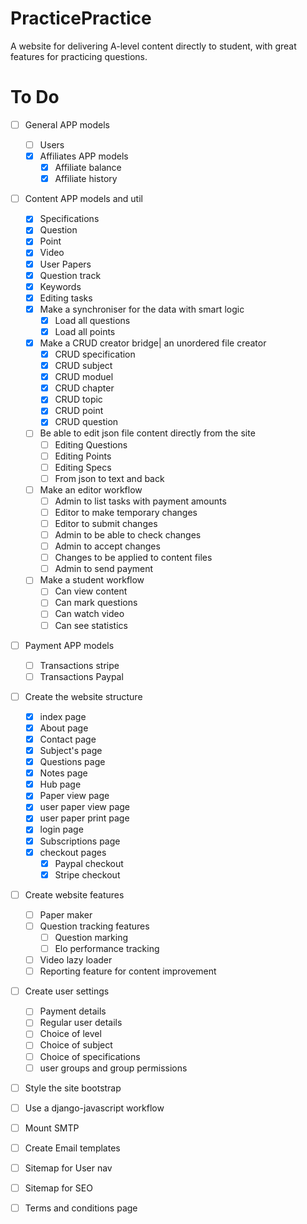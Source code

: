 # PracticePractice
A website for delivering A-level content directly to student, with great features for practicing questions.
# To Do

- [ ] General APP models
	- [ ] Users
	- [x] Affiliates APP models
		- [x] Affiliate balance
		- [x] Affiliate history
- [ ] Content APP models and util
	- [x] Specifications
	- [x] Question 
	- [x] Point 
	- [x] Video 
	- [x] User Papers 
	- [x] Question track 
	- [x] Keywords
	- [x] Editing tasks
	- [x] Make a synchroniser for the data with smart logic
		- [x] Load all questions
		- [x] Load all points
	- [x] Make a CRUD creator bridge| an unordered file creator
		- [x] CRUD specification
		- [x] CRUD subject
		- [x] CRUD moduel
		- [x] CRUD chapter
		- [x] CRUD topic
		- [x] CRUD point
		- [x] CRUD question
	- [ ] Be able to edit json file content directly from the site
		- [ ] Editing Questions
		- [ ] Editing Points
		- [ ] Editing Specs
		- [ ] From json to text and back
	- [ ] Make an editor workflow
		- [ ] Admin to list tasks with payment amounts
		- [ ] Editor to make temporary changes
		- [ ] Editor to submit changes
		- [ ] Admin to be able to check changes
		- [ ] Admin to accept changes
		- [ ] Changes to be applied to content files
		- [ ] Admin to send payment
	- [ ] Make a student workflow
		- [ ] Can view content
		- [ ] Can mark questions
		- [ ] Can watch video
		- [ ] Can see statistics
- [ ] Payment APP models
	- [ ] Transactions stripe
	- [ ] Transactions Paypal

- [ ] Create the website structure
	- [x] index page
	- [x] About page
	- [x] Contact page
	- [x] Subject's page
	- [x] Questions page
	- [x] Notes page
	- [x] Hub page
	- [x] Paper view page
	- [x] user paper view page
	- [x] user paper print page
	- [x] login page
	- [x] Subscriptions page
	- [x] checkout pages
		- [x] Paypal checkout
		- [x] Stripe checkout
- [ ] Create website features
	- [ ] Paper maker
	- [ ] Question tracking features
		- [ ] Question marking
		- [ ] Elo performance tracking
	- [ ] Video lazy loader
	- [ ] Reporting feature for content improvement
- [ ] Create user settings
	- [ ] Payment details
	- [ ] Regular user details
	- [ ] Choice of level
	- [ ] Choice of subject
	- [ ] Choice of specifications
	- [ ] user groups and group permissions
- [ ] Style the site bootstrap
- [ ] Use a django-javascript workflow
- [ ] Mount SMTP
- [ ] Create Email templates
- [ ] Sitemap for User nav
- [ ] Sitemap for SEO
- [ ] Terms and conditions page


